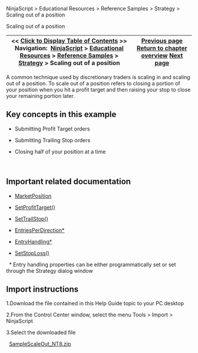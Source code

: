 ﻿
NinjaScript \> Educational Resources \> Reference Samples \> Strategy \> Scaling out of a position

Scaling out of a position

| \<\< [Click to Display Table of Contents](scaling_out_of_a_position.md) \>\> **Navigation:**     [NinjaScript](ninjascript.md) \> [Educational Resources](educational_resources.md) \> [Reference Samples](reference_samples.md) \> [Strategy](strategy2.md) \> Scaling out of a position | [Previous page](rounding_values_to_the_nearest.md) [Return to chapter overview](strategy2.md) [Next page](separating_logic_to_either_cal.md) |
| --- | --- |
A common technique used by discretionary traders is scaling in and scaling out of a position. To scale out of a position refers to closing a portion of your position when you hit a profit target and then raising your stop to close your remaining portion later.
 
## Key concepts in this example
- Submitting Profit Target orders

- Submitting Trailing Stop orders

- Closing half of your position at a time

 
## Important related documentation
- [MarketPosition](position_marketposition.md)

- [SetProfitTarget()](setprofittarget.md)

- [SetTrailStop()](settrailstop.md)

- [EntriesPerDirection\*](entriesperdirection.md)

- [EntryHandling\*](entryhandling.md)

- [SetStopLoss()](setstoploss.md)

 
\* Entry handling properties can be either programmatically set or set through the Strategy dialog window
 
## Import instructions
1\.Download the file contained in this Help Guide topic to your PC desktop

2\.From the Control Center window, select the menu Tools \> Import \> NinjaScript

3\.Select the downloaded file

 
[SampleScaleOut\_NT8\.zip](https://ninjatrader.com/support/helpGuides/nt8/samples/SampleScaleOut_NT8.zip)
